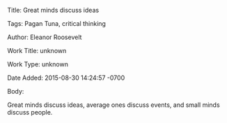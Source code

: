 Title:  Great minds discuss ideas

Tags:   Pagan Tuna, critical thinking

Author: Eleanor Roosevelt

Work Title: unknown

Work Type: unknown

Date Added: 2015-08-30 14:24:57 -0700

Body: 

Great minds discuss ideas, average ones discuss events, and small minds discuss people.

